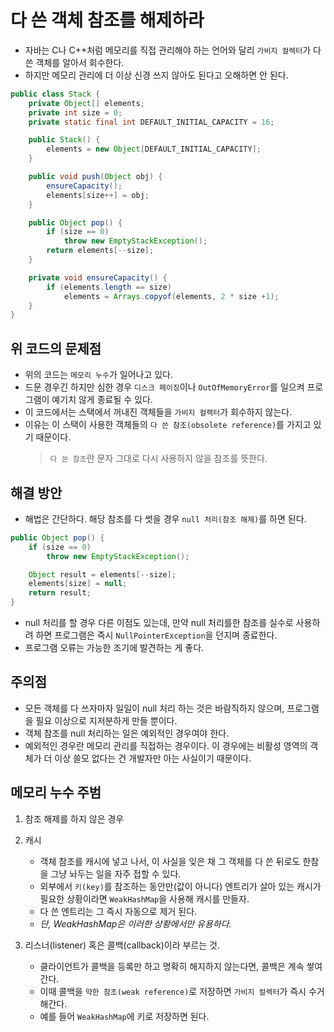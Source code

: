 # 다 쓴 객체 참조를 해제하라

- 자바는 C나 C++처럼 메모리를 직접 관리해야 하는 언어와 달리 `가비지 컬렉터`가 다 쓴 객체를 알아서 회수한다.
- 하지만 메모리 관리에 더 이상 신경 쓰지 않아도 된다고 오해하면 안 된다.

```java
public class Stack {
	private Object[] elements;
	private int size = 0;
	private static final int DEFAULT_INITIAL_CAPACITY = 16;

	public Stack() {
		elements = new Object[DEFAULT_INITIAL_CAPACITY];
	}

	public void push(Object obj) {
		ensureCapacity();
		elements[size++] = obj;
	}

	public Object pop() {
		if (size == 0)
			throw new EmptyStackException();
		return elements[--size];
	}

	private void ensureCapacity() {
		if (elements.length == size)
			elements = Arrays.copyof(elements, 2 * size +1);
	}
}
```

## 위 코드의 문제점

- 위의 코드는 `메모리 누수`가 일어나고 있다.
- 드문 경우긴 하지만 심한 경우 `디스크 페이징`이나 `OutOfMemoryError`를 일으켜 프로그램이 예기치 않게 종료될 수 있다.
- 이 코드에서는 스택에서 꺼내진 객체들을 `가비지 컬렉터`가 회수하지 않는다.
- 이유는 이 스택이 사용한 객체들의 `다 쓴 참조(obsolete reference)`를 가지고 있기 때문이다.
  > `다 쓴 참조`란 문자 그대로 다시 사용하지 않을 참조를 뜻한다.

## 해결 방안

- 해법은 간단하다. 해당 참조를 다 썻을 경우 `null 처리(참조 해제)`를 하면 된다.

```java
public Object pop() {
	if (size == 0)
		throw new EmptyStackException();

	Object result = elements[--size];
	elements[size] = null;
	return result;
}
```

- null 처리를 할 경우 다른 이점도 있는데, 만약 null 처리를한 참조를 실수로 사용하려 하면 프로그램은 즉시 `NullPointerException`을 던지며 종료한다.
- 프로그램 오류는 가능한 조기에 발견하는 게 좋다.

## 주의점

- 모든 객체를 다 쓰자마자 일일이 null 처리 하는 것은 바람직하지 않으며, 프로그램을 필요 이상으로 지저분하게 만들 뿐이다.
- 객체 참조를 null 처리하는 일은 예외적인 경우여야 한다.
- 예외적인 경우란 메모리 관리를 직접하는 경우이다. 이 경우에는 비활성 영역의 객체가 더 이상 쓸모 없다는 건 개발자만 아는 사실이기 때문이다.

## 메모리 누수 주범

1. 참조 해제를 하지 않은 경우

2. 캐시

   - 객체 참조를 캐시에 넣고 나서, 이 사실을 잊은 채 그 객체를 다 쓴 뒤로도 한참을 그냥 놔두는 일을 자주 접할 수 있다.
   - 외부에서 `키(key)`를 참조하는 동안만(값이 아니다) 엔트리가 살아 있는 캐시가 필요한 상황이라면 `WeakHashMap`을 사용해 캐시를 만들자.
   - 다 쓴 엔트리는 그 즉시 자동으로 제거 된다.
   - _단, WeakHashMap은 이러한 상황에서만 유용하다._

3. 리스너(listener) 혹은 콜백(callback)이라 부르는 것.

   - 클라이언트가 콜백을 등록만 하고 명확히 해지하지 않는다면, 콜백은 계속 쌓여간다.
   - 이때 콜백을 `약한 참조(weak reference)`로 저장하면 `가비지 컬렉터`가 즉시 수거해간다.
   - 예를 들어 `WeakHashMap`에 키로 저장하면 된다.
